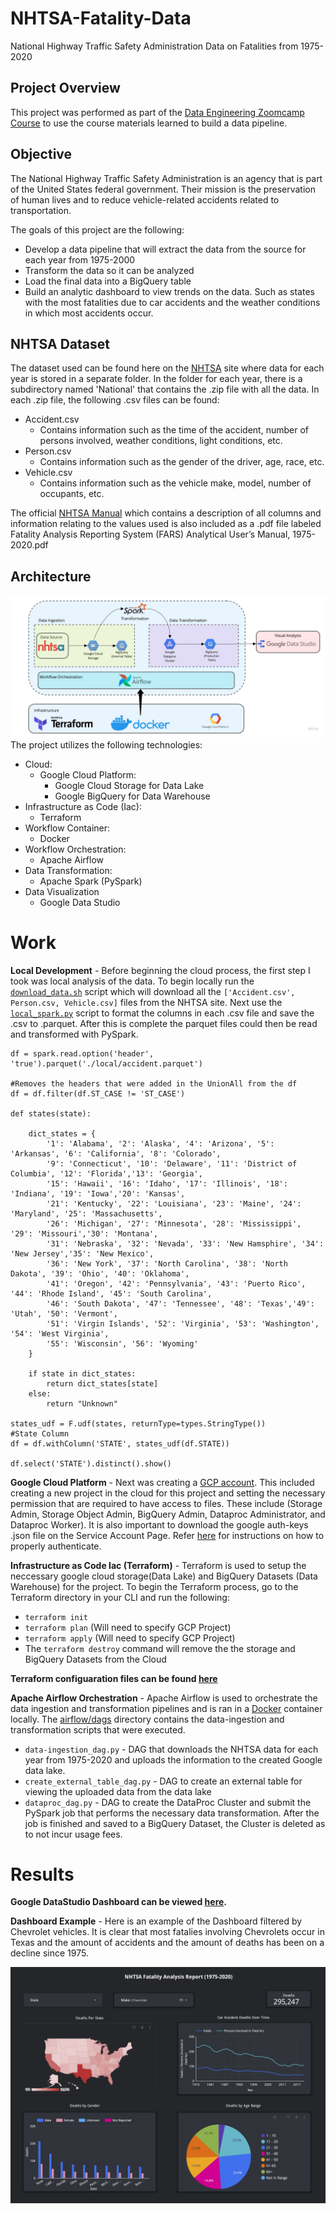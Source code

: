 # NHTSA-Fatality-Data
National Highway Traffic Safety Administration Data on Fatalities from 1975-2020

## Project Overview
This project was performed as part of the [Data Engineering Zoomcamp Course](https://github.com/DataTalksClub/data-engineering-zoomcamp) to use the course materials learned to build a data pipeline.

## Objective
The National Highway Traffic Safety Administration is an agency that is part of the United States federal government. Their mission is the preservation of human lives and to reduce vehicle-related accidents related to transportation.

The goals of this project are the following:
* Develop a data pipeline that will extract the data from the source for each year from 1975-2000
* Transform the data so it can be analyzed
* Load the final data into a BigQuery table
* Build an analytic dashboard to view trends on the data. Such as states with the most fatalities due to car accidents and the weather conditions in which most accidents occur.

## NHTSA Dataset
The dataset used can be found here on the [NHTSA](https://www.nhtsa.gov/file-downloads?p=nhtsa/downloads/FARS/) site where data for each year is stored in a separate folder. In the folder for each year, there is a subdirectory named 'National' that contains the .zip file with all the data. In each .zip file, the following .csv files can be found:
* Accident.csv
  - Contains information such as the time of the accident, number of persons involved, weather conditions, light conditions, etc.
* Person.csv
  - Contains information such as the gender of the driver, age, race, etc.
* Vehicle.csv
  - Contains information such as the vehicle make, model, number of occupants, etc.

The official [NHTSA Manual](https://github.com/Raatid-Dilly/NHTSA-Fatality-Data/blob/main/Fatality%20Analysis%20Reporting%20System%20(FARS)%20Analytical%20User’s%20Manual%2C%201975-2020.pdf) which contains a description of all columns and information relating to the values used is also included as a .pdf file labeled Fatality Analysis Reporting System (FARS) Analytical User’s Manual, 1975-2020.pdf

## Architecture

![alt workflow](https://github.com/Raatid-Dilly/NHTSA-Fatality-Data/blob/main/images/NHTSA.jpg)
The project utilizes the following technologies:
* Cloud: 
  - Google Cloud Platform:
    - Google Cloud Storage for Data Lake
    - Google BigQuery for Data Warehouse
* Infrastructure as Code (Iac):
  - Terraform
* Workflow Container:
  - Docker
* Workflow Orchestration:
  - Apache Airflow
* Data Transformation:
  - Apache Spark (PySpark)
* Data Visualization
  - Google Data Studio

# Work
**Local Development** - Before beginning the cloud process, the first step I took was local analysis of the data. To begin locally run the [```download_data.sh```](https://github.com/Raatid-Dilly/NHTSA-Fatality-Data/blob/main/local/download_data.sh) script which will download all the ```['Accident.csv', Person.csv, Vehicle.csv]``` files from the NHTSA site. Next use the [```local_spark.py```](https://github.com/Raatid-Dilly/NHTSA-Fatality-Data/blob/main/local/local_spark.py) script to format the columns in each .csv file and save the .csv to .parquet. After this is complete the parquet files could then be read and transformed with PySpark.

```
df = spark.read.option('header', 'true').parquet('./local/accident.parquet')

#Removes the headers that were added in the UnionAll from the df
df = df.filter(df.ST_CASE != 'ST_CASE')

def states(state):
    
    dict_states = {
        '1': 'Alabama', '2': 'Alaska', '4': 'Arizona', '5': 'Arkansas', '6': 'California', '8': 'Colorado', 
        '9': 'Connecticut', '10': 'Delaware', '11': 'District of Columbia', '12': 'Florida','13': 'Georgia', 
        '15': 'Hawaii', '16': 'Idaho', '17': 'Illinois', '18': 'Indiana', '19': 'Iowa','20': 'Kansas', 
        '21': 'Kentucky', '22': 'Louisiana', '23': 'Maine', '24': 'Maryland', '25': 'Massachusetts', 
        '26': 'Michigan', '27': 'Minnesota', '28': 'Mississippi', '29': 'Missouri','30': 'Montana', 
        '31': 'Nebraska', '32': 'Nevada', '33': 'New Hamsphire', '34': 'New Jersey','35': 'New Mexico', 
        '36': 'New York', '37': 'North Carolina', '38': 'North Dakota', '39': 'Ohio', '40': 'Oklahoma', 
        '41': 'Oregon', '42': 'Pennsylvania', '43': 'Puerto Rico', '44': 'Rhode Island', '45': 'South Carolina', 
        '46': 'South Dakota', '47': 'Tennessee', '48': 'Texas','49': 'Utah', '50': 'Vermont', 
        '51': 'Virgin Islands', '52': 'Virginia', '53': 'Washington', '54': 'West Virginia', 
        '55': 'Wisconsin', '56': 'Wyoming'
    }

    if state in dict_states:
        return dict_states[state]
    else:
        return "Unknown"
    
states_udf = F.udf(states, returnType=types.StringType())
#State Column
df = df.withColumn('STATE', states_udf(df.STATE))

df.select('STATE').distinct().show()
```

**Google Cloud Platform** - Next was creating a [GCP account](https://cloud.google.com). This included creating a new project in the cloud for this project and setting the necessary permission that are required to have access to files. These include (Storage Admin, Storage Object Admin, BigQuery Admin, Dataproc Administrator, and Dataproc Worker). It is also important to download the google auth-keys .json file on the Service Account Page. Refer [here](https://cloud.google.com/docs/authentication/provide-credentials-adc) for instructions on how to properly authenticate.

**Infrastructure as Code Iac (Terraform)** - Terraform is used to setup the neccessary google cloud storage(Data Lake) and BigQuery Datasets (Data Warehouse) for the project. To begin the Terraform process, go to the Terraform directory in your CLI and run the following:
  - ```terraform init```
  - ```terraform plan``` (Will need to specify GCP Project)
  - ```terraform apply``` (Will need to specify GCP Project)
  - The ```terraform destroy``` command will remove the the storage and BigQuery Datasets from the Cloud
  
**Terraform configuaration files can be found [here](https://github.com/Raatid-Dilly/NHTSA-Fatality-Data/tree/main/terraform)**

**Apache Airflow Orchestration** - Apache Airflow is used to orchestrate the data ingestion and transformation pipelines and is ran in a [Docker](https://www.docker.com) container locally. The [airflow/dags](https://github.com/Raatid-Dilly/NHTSA-Fatality-Data/tree/main/airflow/dags) directory contains the data-ingestion and transformation scripts that were executed.
- ```data-ingestion_dag.py``` - DAG that downloads the NHTSA data for each year from 1975-2020 and uploads the information to the created Google data lake.
- ```create_external_table_dag.py``` - DAG to create an external table for viewing the uploaded data from the data lake
- ```dataproc_dag.py``` - DAG to create the DataProc Cluster and submit the PySpark job that performs the necessary data transformation. After the job is finished and saved to a BigQuery Dataset, the Cluster is deleted as to not incur usage fees.

# Results
**Google DataStudio Dashboard can be viewed [here](https://datastudio.google.com/reporting/39c186d2-90ba-4d1a-8d1a-2db046e93641).**

**Dashboard Example** - Here is an example of the Dashboard filtered by Chevrolet vehicles. It is clear that most fatalies involving Chevrolets occur in Texas and the amount of accidents and the amount of deaths has been on a decline since 1975.

![alt dashboard](https://github.com/Raatid-Dilly/NHTSA-Fatality-Data/blob/main/images/NHTSA_Fatality_Analysis_Report_(FARS)1.jpg)

